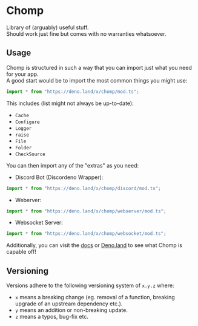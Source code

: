 # Chomp
Library of (arguably) useful stuff.  
Should work just fine but comes with no warranties whatsoever.  

## Usage

Chomp is structured in such a way that you can import just what you need for your app.  
A good start would be to import the most common things you might use:
```ts
import * from "https://deno.land/x/chomp/mod.ts";
```

This includes (list might not always be up-to-date):
- `Cache`
- `Configure`
- `Logger`
- `raise`
- `File`
- `Folder`
- `CheckSource`

You can then import any of the "extras" as you need:

- Discord Bot (Discordeno Wrapper):
```ts
import * from "https://deno.land/x/chomp/discord/mod.ts";
```
- Weberver:
```ts 
import * from "https://deno.land/x/chomp/webserver/mod.ts";
```
- Websocket Server:
```ts 
import * from "https://deno.land/x/chomp/websocket/mod.ts";
```

Additionally, you can visit the [docs](/docs) or [Deno.land](https://doc.deno.land/https://deno.land/x/chomp/mod.ts) to see what Chomp is capable off!

## Versioning

Versions adhere to the following versioning system of `x.y.z` where:
- `x` means a breaking change (eg. removal of a function, breaking upgrade of an upstream dependency etc.).
- `y` means an addition or non-breaking update.
- `z` means a typos, bug-fix etc.
